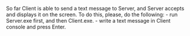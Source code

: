 So far Client is able to send a text message to Server, and Server accepts and displays it on the screen.
To do this, please, do the following:
    - run Server.exe first, and then Client.exe. 
    - write a text message in Client console and press Enter.